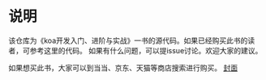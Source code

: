 # 说明

该仓库为《koa开发入门、进阶与实战》一书的源代码。如果已经购买此书的读者，可参考这里的代码。
如果有什么问题，可以提issue讨论。欢迎大家的建议。

如果想买此书，大家可以到当当、京东、天猫等商店搜索进行购买。
[封面](./img.koa.png)


